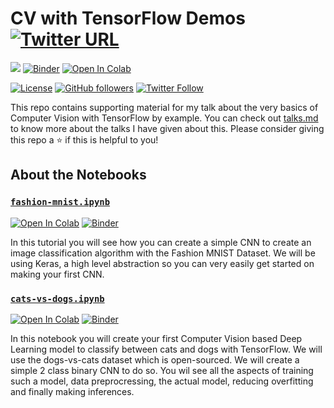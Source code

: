 # CV with TensorFlow Demos [![Twitter URL](https://img.shields.io/twitter/url?style=social&url=https%3A%2F%2Fgithub.com%2FRishit-dagli%2FML-with-Android-11)](https://twitter.com/intent/tweet?text=Wow:&url=https%3A%2F%2Fgithub.com%2FRishit-dagli%2FCV-with-TF-Demos)

[![](https://img.shields.io/badge/Rishit-Dagli-brightgreen.svg?colorB=00ff00)](https://www.rishit.tech)
[![Binder](https://mybinder.org/badge_logo.svg)](https://mybinder.org/v2/gh/Rishit-dagli/CV-with-TF-Demos/HEAD)
[![Open In Colab](https://colab.research.google.com/assets/colab-badge.svg)](https://colab.research.google.com/github/Rishit-dagli/CV-with-TF-Demos)

[![License](https://img.shields.io/badge/License-Apache%202.0-blue.svg)](https://opensource.org/licenses/Apache-2.0)
[![GitHub followers](https://img.shields.io/github/followers/Rishit-dagli?label=Follow&style=social)](https://github.com/Rishit-dagli)
[![Twitter Follow](https://img.shields.io/twitter/follow/rishit_dagli?style=social)](https://twitter.com/intent/follow?screen_name=rishit_dagli)

This repo contains supporting material for my talk about the very basics of Computer Vision with TensorFlow by example. You can check out [talks.md](talks.md) to know more about 
the talks I have given about this. Please consider giving this repo a :star: if this is helpful to you!

## About the Notebooks

### [`fashion-mnist.ipynb`](fashion-mnist.ipynb)

[![Open In Colab](https://colab.research.google.com/assets/colab-badge.svg)](https://colab.research.google.com/github/Rishit-dagli/Design-and-Code-2020/blob/master/fashion-mnist.ipynb)
[![Binder](https://mybinder.org/badge_logo.svg)](https://mybinder.org/v2/gh/Rishit-dagli/Design-and-Code-2020/HEAD?filepath=fashion-mnist.ipynb)

In this tutorial you will see how you can create a simple CNN to create an image classification algorithm with the Fashion MNIST Dataset. We will be using Keras, a high level 
abstraction so you can very easily get started on making your first CNN.

### [`cats-vs-dogs.ipynb`](cats-vs-dogs.ipynb)

[![Open In Colab](https://colab.research.google.com/assets/colab-badge.svg)](https://colab.research.google.com/github/Rishit-dagli/Design-and-Code-2020/blob/master/cats-vs-dogs.ipynb)
[![Binder](https://mybinder.org/badge_logo.svg)](https://mybinder.org/v2/gh/Rishit-dagli/Design-and-Code-2020/HEAD?filepath=cats-vs-dogs.ipynb)

In this notebook you will create your first Computer Vision based Deep Learning model to classify between cats and dogs with TensorFlow. We will use the dogs-vs-cats dataset which 
is open-sourced. We will create a simple 2 class binary CNN to do so. You wil see all the aspects of training such a model, data preprocressing, the actual model, reducing 
overfitting and finally making inferences.
